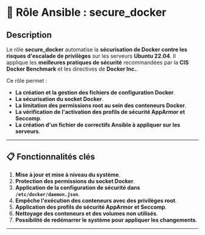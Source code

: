 # 📘 **Rôle Ansible : secure_docker**

## **Description**
Le rôle **secure_docker** automatise la **sécurisation de Docker contre les risques d'escalade de privilèges** sur les serveurs **Ubuntu 22.04**.
Il applique les **meilleures pratiques de sécurité** recommandées par la **CIS Docker Benchmark** et les directives de **Docker Inc.**.

Ce rôle permet :
- **La création et la gestion des fichiers de configuration Docker**.
- **La sécurisation du socket Docker**.
- **La limitation des permissions root au sein des conteneurs Docker**.
- **La vérification de l'activation des profils de sécurité AppArmor et Seccomp**.
- **La création d'un fichier de correctifs Ansible à appliquer sur les serveurs**.

---

## 📋 **Fonctionnalités clés**
1. **Mise à jour et mise à niveau du système**.
2. **Protection des permissions du socket Docker**.
3. **Application de la configuration de sécurité dans `/etc/docker/daemon.json`**.
4. **Empêche l'exécution des conteneurs avec des privilèges root**.
5. **Application des profils de sécurité AppArmor et Seccomp**.
6. **Nettoyage des conteneurs et des volumes non utilisés**.
7. **Possibilité de redémarrer le système pour appliquer les changements**.

---

